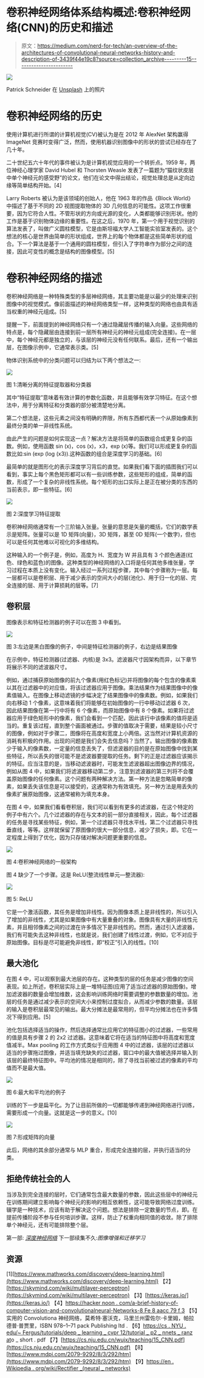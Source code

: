# 卷积神经网络体系结构概述:卷积神经网络(CNN)的历史和描述

> 原文：<https://medium.com/nerd-for-tech/an-overview-of-the-architectures-of-convolutional-neural-networks-history-and-description-of-3439f44e19c8?source=collection_archive---------15----------------------->

![](img/dac49617ca9721cc85d76041bb9be567.png)

Patrick Schneider 在 [Unsplash](https://unsplash.com/s/photos/augmented-reality?utm_source=unsplash&utm_medium=referral&utm_content=creditCopyText) 上的照片

# 卷积神经网络的历史

使用计算机进行所谓的计算机视觉(CV)被认为是在 2012 年 AlexNet 架构赢得 ImageNet 竞赛时变得广泛，然而，使用机器识别图像中的形状的尝试已经存在了几十年。

二十世纪五六十年代的事件被认为是计算机视觉应用的一个转折点。1959 年，两位神经心理学家 David Hubel 和 Thorsten Weasle 发表了一篇题为“猫纹状皮层中单个神经元的感受野”的论文，他们在论文中得出结论，视觉处理总是从定向边缘等简单结构开始。[4]

Larry Roberts 被认为是该领域的创始人，他在 1963 年的作品《Block World》中描述了基于不同的 2D 视图提取物体的 3D 几何信息的可能性。这项工作很重要，因为它符合人性。不管形状的方向或光源的变化，人类都能够识别形状。他的工作是基于识别物体边缘的重要性。在这之后，1970 年，第一个用于视觉识别的算法发表了，叫做广义圆柱模型，它是由斯坦福大学人工智能实验室发表的。这个想法的核心是世界由简单的形状组成，世界上的每个物体都是这些简单形状的组合。下一个算法是基于一个通用的圆柱模型，但引入了字符串作为部分之间的连接，因此可变性的概念是结构的图像模型。[5]

# 卷积神经网络的描述

卷积神经网络是一种特殊类型的多层神经网络，其主要功能是以最少的处理来识别图像中的视觉模式。像前面描述的神经网络类型一样，这种类型的网络也由具有适当权重的神经元组成。[5]

提醒一下，前面提到的神经网络只有一个通过隐藏层传播的输入向量。这些网络的特点是，每个隐藏层由连接到前一层所有神经元的神经元组成(完全连接)。在一层中，每个神经元都是独立的，与该层的神经元没有任何联系。最后，还有一个输出层，在图像示例中，它通常表示类。[5]

物体识别系统中的分类问题可以归结为以下两个想法之一:

![](img/31163c0f2ca78f2e1f8f14ab0e30a4ea.png)

图 1:清晰分离的特征提取器和分类器

其中“特征提取”意味着有效计算的参数化函数，并且能够有效学习特征。在这个想法中，用于分离特征和分类器的部分被清楚地分离。

第二个想法是，这些元素之间没有明确的界限，所有东西都代表一个从原始像素到最终分类的单一非线性系统。

由此产生的问题是如何实现这一点？解决方法是将简单的函数组合成更复杂的函数。例如，使用函数 sin (x)，cos (x)，x3，exp (x)等。我们可以形成更复杂的函数比如:sin (exp (log (x3)).这种函数的组合是深度学习的基础。[6]

最简单的就是图形化的表示深度学习背后的直觉。如果我们看下面的插图我们可以看到，事实上每个黑色矩形都可以有一些训练参数，这些矩形的组成，简单的函数，形成了一个复杂的非线性系统。每个矩形的出口实际上是正在被分类的东西的当前表示，即一些特征。[6]

![](img/c7076e0605a48e699458d113b58916ce.png)

图 2:深度学习特征提取

卷积神经网络通常有一个三阶输入张量。张量的意思是矢量的概括，它们的数学表示是矩阵。张量可以是 1D 矩阵(向量)，3D 矩阵，甚至 0D 矩阵(一个数字)，但也可以是任何其他难以可视化的多维结构。

这种输入的一个例子是，例如，高度为 H、宽度为 W 并且具有 3 个颜色通道(红色、绿色和蓝色)的图像。这种类型的神经网络的入口将是任何其他多维张量，学习过程在本质上没有变化。输入经过一系列过程步骤，其中每个步骤称为一层。每一层都可以是卷积层、用于减少表示的空间大小的层(池化)、用于归一化的层、完全连接的层、用于计算损耗的层等。[7]

## 卷积层

图像表示和特征检测器的例子可以在图 3 中看到。

![](img/6ba248b74e989ccd2e40328bb96a26a3.png)

图 3:左边是黑白图像的例子，中间是特征检测器的例子，右边是结果图像

在示例中，特征检测器(过滤器、内核)是 3x3。滤波器尺寸因架构而异，以下章节将展示不同的滤波器尺寸。

例如，通过捕获原始图像的前九个像素(用红色标记)并将图像的每个包含的像素乘以其在过滤器中的对应值，将该过滤器应用于图像。乘法结果作为结果图像中的像素值输入。在图像上移动滤镜的步幅决定了结果图像中的像素数。例如，如果我们向右移动 1 个像素，这意味着我们将能够在初始图像的一行中移动过滤器 6 次，因此结果图像在第一行中将有 6 个像素，而原始图像中有 8 个像素。如果将过滤器应用于绿色矩形中的像素，我们会看到一个匹配，因此该行中该像素的值将是适当的。重复该过程，直到整个画面被通过。步骤的值取决于需要，结果是较小尺寸的图像，例如对于步骤二，图像将在高度和宽度上小两倍。这当然对计算机资源的消耗有积极的作用。出现的问题是我们会失去信息吗？当然了。输出图像的像素数少于输入的像素数，一定量的信息丢失了，但滤波器的目的是在原始图像中找到某些特征，所以丢失的很可能不是滤波器要提取的任务。剩下的正是过滤器应该揭示的特征。应当注意的是，当移动滤波器时，可能发生滤波器超出图像边界的情况，例如从图 4 中，如果我们将滤波器移动第二步，注意到滤波器的第三列将不会覆盖原始图像的任何像素。这个问题有两种解决方法。第一种方法是忽略简单的像素，如果丢失该信息是可以接受的，这通常称为有效填充。另一种方法是用丢失的像素扩展原始图像，这通常被称为填充本身。

在图 4 中，如果我们看看卷积层，我们可以看到有更多的滤波器，在这个特定的例子中有六个。几个过滤器的存在与文本的前一部分直接相关，因此，每个过滤器的任务是寻找某些特征，例如，第一个过滤器只寻找水平线，第二个过滤器只寻找垂直线，等等。这样就保留了原图像的很大一部分信息，减少了损失，即。它在一定程度上得到了优化，因为只存储对解决问题更重要的信息。

![](img/6e0e7784195827f84b38e8fb1c7f515e.png)

图 4:卷积神经网络的一般架构

图 4 缺少了一个步骤。这是 ReLU(整流线性单元—整流器):

![](img/f1ddae36459489061bd25a1ac448557f.png)

图 5: ReLU

它是一个激活函数，其任务是增加非线性。因为图像本质上是非线性的，所以引入了增加的非线性，尤其是如果图像中有大量重叠的对象。图像具有大量的非线性元素，并且相邻像素之间的过渡在许多情况下是非线性的。然而，通过引入滤波器，我们有可能失去这种非线性，也就是说，我们创建了线性过渡，例如，它不对应于原始图像。目标是尽可能避免非线性，即“校正”引入的线性。[10]

## 最大池化

在图 4 中，可以观察到最大池层的存在。这种类型的层的任务是减少图像的空间表现。如上所述，卷积层实际上是一堆特征图(应用了适当过滤器的原始图像)。增加滤波器的数量会增加维数，这会影响训练网络时需要调整的参数数量的增加。池层的任务是通过减少表示的空间大小来控制过度拟合，从而减少参数的数量。该层的输入是卷积层最常见的输出。最大分摊法是最常用的，但平均分摊法也在许多情况下得到应用。[5]

池化包括选择适当的操作，然后选择通常比应用它的特征图小的过滤器，一些常用的值是具有步骤 2 的 2x2 过滤器。这意味着它将在适当的特征图中将高度和宽度值减半。Max pooling 的工作方式类似于应用图 4 中的过滤器，该层的过滤器以适当的步骤拖过图像，并适当填充缺失的过滤器，窗口中的最大值被选择并输入到该层的最终特征图中。平均池的情况是相同的，除了寻找当前被过滤的像素的平均值而不是最大值。

![](img/018dc3ef8c899e8b407cdfa7b0eef72c.png)

图 6:最大和平均池的例子

训练的下一步是扁平化。为了让目前所做的一切都能够传递到神经网络进行训练，需要形成一个向量。这就是这一步的意义。[10]

![](img/2086d866652c705db75019792044ff36.png)

图 7:形成矩阵的向量

此后，网络的其余部分通常与 MLP 重合，形成完全连接的层，并执行适当的分类。

## 拒绝传统社会的人

当涉及到完全连接的层时，它们通常包含最大数量的参数，因此这些层中的神经元在训练期间建立影响每个神经元的影响的相互依赖性，这可能导致网络过度训练。辍学是一种技术，应该有助于解决这个问题。想法是排除一定数量的节点，即。在提前传播阶段不参与任何培训步骤。这样，防止了权重向相同值的收敛。除了排除单个神经元，还有可能排除整个层。

第一部: [*深度神经网络*](https://mikevastech.medium.com/an-overview-of-the-architectures-of-convolutional-neural-networks-deep-neural-networks-a08929f60b23)
下一部续集不久:*图像增强和迁移学习*

## 资源

[1][https://www.mathworks.com/discovery/deep-learning.html](https://www.mathworks.com/discovery/deep-learning.html)
【2】[https://skymind.com/wiki/multilayer-perceptron](https://skymind.com/wiki/multilayer-perceptron)
【3】[https://keras.io/](https://keras.io/)
【4】[https://hacker noon . com/a-brief-history-of-computer-vision-and-convolutionalneural-Networks-8 Fe 8 aacc 79 f 3](https://hackernoon.com/a-brief-history-of-computer-vision-and-convolutionalneural-networks-8fe8aacc79f3)
【5】实用的 Convolutiona 神经网络，莫希特·塞沃克，马里兰州雷佐尔·卡里姆，帕拉德普·普贾里，ISBN 978–1–71 pack Publishing ltd .
【6】[https://cs . NYU . edu/~ Fergus/tutorials/deep _ learning _ cvpr 12/tutorial _ p2 _ nnets _ ranz at](https://cs.nyu.edu/~fergus/tutorials/deep_learning_cvpr12/tutorial_p2_nnets_ranzat)o _ short . pdf
【7】[https://cs.nju.edu.cn/wujx/teaching/15_CNN.pdf](https://cs.nju.edu.cn/wujx/teaching/15_CNN.pdf)
【8】[https://www.mdpi.com/2079-9292/8/3/292/htm](https://www.mdpi.com/2079-9292/8/3/292/htm)
【9】[https://en . Wikipedia . org/wiki/Rectifier _(neural _ networks)](https://en.wikipedia.org/wiki/Rectifier_(neural_networks))